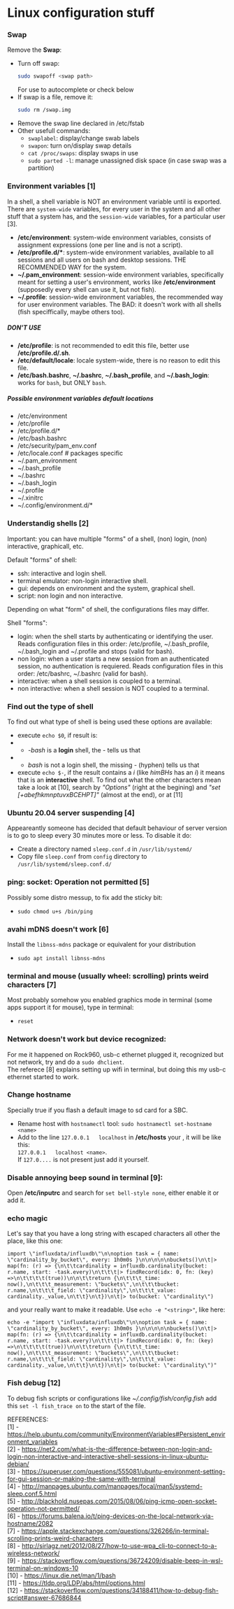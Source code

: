 Linux configuration stuff
=========================

### Swap
Remove the **Swap**:
- Turn off swap:
  ```bash
  sudo swapoff <swap path>
  ```
  For __<swap path>__  use <tab> to autocomplete or check below
- If swap is a file, remove it:
  ```bash
  sudo rm /swap.img
  ```
- Remove the swap line declared in /etc/fstab
- Other usefull commands:
  - ```swaplabel```: display/change swab labels
  - ```swapon```: turn on/display swap details
  - ```cat /proc/swaps```: display swaps in use
  - ```sudo parted -l```: manage unassigned disk space (in case swap was a partition)


### Environment variables [1]
In a shell, a shell variable is NOT an environment variable until is exported.
There are `system-wide` variables, for every user in the system and all other stuff that a system has,
and the `session-wide` variables, for a particular user [3].

- **/etc/environment**: system-wide environment variables, consists of assignment expressions (one per line and is not a script).
- **/etc/profile.d/\***: system-wide environment variables, available to all sessions and all users on bash and desktop sessions. THE RECOMMENDED WAY for the system.
- **~/.pam_environment**: session-wide environment variables, specifically meant for setting a user's environment, works like **/etc/environment** (supposedly every shell can use it, but not fish).
- **~/.profile**: session-wide environment variables, the recommended way for user environment variables. The BAD: it doesn't work with all shells (fish speciffically, maybe others too).

##### DON'T USE
- **/etc/profile**: is not recommended to edit this file, better use **/etc/profile.d/<something>.sh**.
- **/etc/default/locale**: locale system-wide, there is no reason to edit this file.
- **/etc/bash.bashrc**, **~/.bashrc**, **~/.bash_profile**, and **~/.bash_login**: works for `bash`, but ONLY `bash`.


##### Possible environment variables default locations
- /etc/environment
- /etc/profile
- /etc/profile.d/*
- /etc/bash.bashrc
- /etc/security/pam_env.conf
- /etc/locale.conf  # packages specific
- ~/.pam_environment
- ~/.bash_profile
- ~/.bashrc
- ~/.bash_login
- ~/.profile
- ~/.xinitrc
- ~/.config/environment.d/*


### Understandig shells [2]

Important: you can have multiple "forms" of a shell, (non) login, (non) interactive, graphicall, etc.

Default "forms" of shell:
- ssh: interactive and login shell.
- terminal emulator: non-login interactive shell.
- gui: depends on environment and the system, graphical shell.
- script: non login and non interactive.

Depending on what "form" of shell, the configurations files may differ.

Shell "forms":
- login: when the shell starts by authenticating or identifying the user.
Reads configuration files in this order: /etc/profile, ~/.bash_profile, ~/.bash_login and ~/.profile and stops (valid for bash).
- non login: when a user starts a new session from an authenticated session, no authentication is requiered.
Reads configuration files in this order: /etc/bashrc, ~/.bashrc (valid for bash).
- interactive: when a shell session is coupled to a terminal.
- non interactive: when a shell session is NOT coupled to a terminal.

### Find out the type of shell
To find out what type of shell is being used these options are available:
- execute `echo $0`, if result is:
- - _-bash_ is a **login** shell, the _-_ tells us that
- - _bash_ is not a login shell, the missing _-_ (hyphen) tells us that
- execute `echo $-`, if the result contains a _i_ (like _himBHs_ has an _i_) it means that is an **interactive** shell.
To find out what the other characters mean take a look at \[10], search by _"Options"_ (right at the begining) and _"set \[+abefhkmnptuvxBCEHPT]"_ (almost at the end), or at \[11]


### Ubuntu 20.04 server suspending [4]
Appeareantly someone has decided that default behaviour of server version is to go to sleep every 30 minutes more or less.
To disable it do:

- Create a directory named `sleep.conf.d` in `/usr/lib/systemd/`
- Copy file `sleep.conf` from `config` directory to `/usr/lib/systemd/sleep.conf.d/`


### ping: socket: Operation not permitted [5]
Possibly some distro messup, to fix add the sticky bit:
- `sudo chmod u+s /bin/ping`


### avahi mDNS doesn't work [6]
Install the `libnss-mdns` package or equivalent for your distribution
- `sudo apt install libnss-mdns`


### terminal and mouse (usually wheel: scrolling) prints weird characters [7]
Most probably somehow you enabled graphics mode in terminal (some apps support it for mouse),
type in terminal:
- `reset`


### Network doesn't work but device recognized:
For me it happened on Rock960, usb-c ethernet plugged it, recognized but not network, try and do a `sudo dhclient`.  
The referece [8] explains setting up wifi in terminal, but doing this my usb-c ethernet started to work.

### Change hostname
Specially true if you flash a default image to sd card for a SBC.
- Rename host with `hostnamectl` tool:
`sudo hostnamectl set-hostname <name>`
- Add to the line `127.0.0.1   localhost` in **/etc/hosts** your *<name>*, it will be like this:  
`127.0.0.1   localhost <name>`.  
If `127.0....` is not present just add it yourself.

### Disable annoying beep sound in terminal [9]:
Open **/etc/inputrc** and search for `set bell-style none`, either enable it or add it.

### echo magic
Let's say that you have a long string with escaped characters all other the place, like this one:
```
import \"influxdata/influxdb\"\n\noption task = { name: \"cardinality_by_bucket\", every: 1h0m0s }\n\n\n\n\nbuckets()\n\t|> map(fn: (r) => {\n\t\tcardinality = influxdb.cardinality(bucket: r.name, start: -task.every)\n\t\t\t|> findRecord(idx: 0, fn: (key) =>\n\t\t\t\t(true))\n\n\t\treturn {\n\t\t\t_time: now(),\n\t\t\t_measurement: \"buckets\",\n\t\t\tbucket: r.name,\n\t\t\t_field: \"cardinality\",\n\t\t\t_value: cardinality._value,\n\t\t}\n\t})\n\t|> to(bucket: \"cardinality\")
```
and your really want to make it readable. Use `echo -e "<string>"`, like here:
```
echo -e "import \"influxdata/influxdb\"\n\noption task = { name: \"cardinality_by_bucket\", every: 1h0m0s }\n\n\n\n\nbuckets()\n\t|> map(fn: (r) => {\n\t\tcardinality = influxdb.cardinality(bucket: r.name, start: -task.every)\n\t\t\t|> findRecord(idx: 0, fn: (key) =>\n\t\t\t\t(true))\n\n\t\treturn {\n\t\t\t_time: now(),\n\t\t\t_measurement: \"buckets\",\n\t\t\tbucket: r.name,\n\t\t\t_field: \"cardinality\",\n\t\t\t_value: cardinality._value,\n\t\t}\n\t})\n\t|> to(bucket: \"cardinality\")"
```

### Fish debug [12]
To debug fish scripts or configurations like _~/.config/fish/config.fish_ add this `set -l fish_trace on` to the start of the file.

REFERENCES:  
[1] - https://help.ubuntu.com/community/EnvironmentVariables#Persistent_environment_variables  
[2] - https://net2.com/what-is-the-difference-between-non-login-and-login-non-interactive-and-interactive-shell-sessions-in-linux-ubuntu-debian/  
[3] - https://superuser.com/questions/555081/ubuntu-environment-setting-for-gui-session-or-making-the-same-with-terminal  
[4] - http://manpages.ubuntu.com/manpages/focal/man5/systemd-sleep.conf.5.html  
[5] - http://blackhold.nusepas.com/2015/08/06/ping-icmp-open-socket-operation-not-permitted/  
[6] - https://forums.balena.io/t/ping-devices-on-the-local-network-via-hostname/2082  
[7] - https://apple.stackexchange.com/questions/326266/in-terminal-scrolling-prints-weird-characters  
[8] - http://sirlagz.net/2012/08/27/how-to-use-wpa_cli-to-connect-to-a-wireless-network/  
[9] - https://stackoverflow.com/questions/36724209/disable-beep-in-wsl-terminal-on-windows-10  
[10] - https://linux.die.net/man/1/bash  
[11] - https://tldp.org/LDP/abs/html/options.html  
[12] - https://stackoverflow.com/questions/34188411/how-to-debug-fish-script#answer-67686844  
